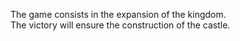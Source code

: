 
The game consists in the expansion of the kingdom. <br>The victory will ensure the construction of the castle.
